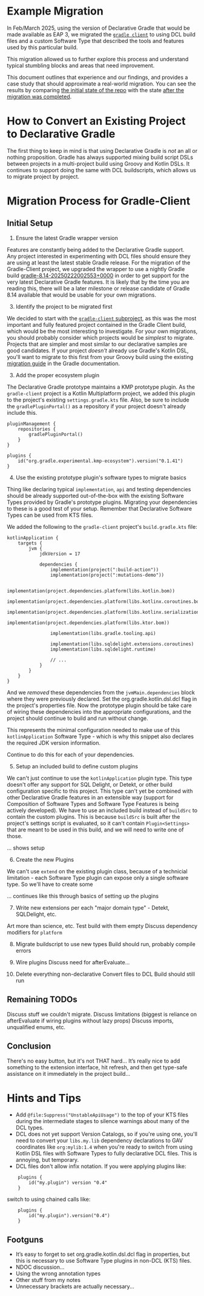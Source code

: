 # Example Migration

In Feb/March 2025, using the version of Declarative Gradle that would be made available as EAP 3, we migrated the [`gradle client`](https://github.com/gradle/gradle-client) to using DCL build files and a custom Software Type that described the tools and features used by this particular build.

This migration allowed us to further explore this process and understand typical stumbling blocks and areas that need improvement.

This document outlines that experience and our findings, and provides a case study that should approximate a real-world migration.
You can see the results by comparing [the initial state of the repo](https://github.com/gradle/gradle-client/tree/4fb821caecbc4a55c5896624b31b201f66cc9fd0) with the state [after the migration was completed](https://github.com/gradle/gradle-client/commit/0c324821e52e82a14413f0d195ad3dda8dc687df).

# How to Convert an Existing Project to Declarative Gradle

The first thing to keep in mind is that using Declarative Gradle is *not* an all or nothing proposition.
Gradle has always supported mixing build script DSLs between projects in a multi-project build using Groovy and Kotlin DSLs.
It continues to support doing the same with DCL buildscripts, which allows us to migrate project by project.

# Migration Process for Gradle-Client

## Initial Setup

1. Ensure the latest Gradle wrapper version

Features are constantly being added to the Declarative Gradle support.  
Any project interested in experimenting with DCL files should ensure they are using at least the latest stable Gradle release.
For the migration of the Gradle-Client project, we upgraded the wrapper to use a nightly Gradle build [gradle-8.14-20250222002553+0000](https\://services.gradle.org/distributions-snapshots/gradle-8.14-20250222002553+0000-bin.zip) in order to get support for the very latest Declarative Gradle features.
It is likely that by the time you are reading this, there will be a later milestone or release candidate of Gradle 8.14 available that would be usable for your own migrations.

3. Identify the project to be migrated first

We decided to start with the [`gradle-client` subproject](https://github.com/gradle/gradle-client/tree/main/gradle-client), as this was the most important and fully featured project contained in the Gradle Client build, which would be the most interesting to investigate.
For your own migrations, you should probably consider which projects would be _simplest_ to migrate.
Projects that are simpler and most similar to our declarative samples are good candidates.
If your project _doesn't_ already use Gradle's Kotlin DSL, you'll want to migrate to this first from your Groovy build using the existing [migration guide](https://docs.gradle.org/current/userguide/migrating_from_groovy_to_kotlin_dsl.html) in the Gradle documentation.

3. Add the proper ecosystem plugin

The Declarative Gradle prototype maintains a KMP prototype plugin.
As the `gradle-client` project is a Kotlin Multiplatform project, we added this plugin to the project's existing `settings.gradle.kts` file.
Also, be sure to include the `gradlePluginPortal()` as a repository if your project doesn't already include this.


```
pluginManagement {
    repositories {
        gradlePluginPortal()
    }
}

plugins {
    id("org.gradle.experimental.kmp-ecosystem").version("0.1.41")
}

```

4. Use the existing prototype plugin's software types to migrate basics

Thing like declaring typical `implementation`, `api` and testing dependencies should be already supported out-of-the-box with the existing Software Types provided by Gradle's prototype plugins.
Migrating your dependencies to these is a good test of your setup.
Remember that Declarative Software Types can be used from KTS files.

We added the following to the `gradle-client` project's `build.gradle.kts` file:


```
kotlinApplication {
    targets {
        jvm {
            jdkVersion = 17

            dependencies {
                implementation(project(":build-action"))
                implementation(project(":mutations-demo"))

                implementation(project.dependencies.platform(libs.kotlin.bom))
                implementation(project.dependencies.platform(libs.kotlinx.coroutines.bom))
                implementation(project.dependencies.platform(libs.kotlinx.serialization.bom))
                implementation(project.dependencies.platform(libs.ktor.bom))

                implementation(libs.gradle.tooling.api)

                implementation(libs.sqldelight.extensions.coroutines)
                implementation(libs.sqldelight.runtime)

                // ...
            }
        }
    }
}
```

And we _removed_ these dependencies from the `jvmMain.dependencies` block where they were previously declared.
Set the org.gradle.kotlin.dsl.dcl flag in the project's properties file.
Now the prototype plugin should be take care of wiring these dependencies into the appropriate configurations, and the project should continue to build and run without change.

This represents the minimal configuration needed to make use of this `kotlinApplication` Software Type - which is why this snippet also declares the required JDK version information.

Continue to do this for each of your dependencies.

5. Setup an included build to define custom plugins

We can't just continue to use the `kotlinApplication` plugin type.
This type doesn't offer any support for SQL Delight, or Detekt, or other build configuration specific to this project.
This type can't yet be combined with other Declarative Gradle features in an extensible way (support for Composition of Software Types and Software Type Features is being actively developed).
We have to use an included build instead of `buildSrc` to contain the custom plugins.
This is because `buildSrc` is built after the project's settings script is evaluated, so it can't contain `Plugin<Settings>` that are meant to be used in this build, and we will need to write one of those.

... shows setup


6. Create the new Plugins

We can't use `extend` on the existing plugin class, because of a technicial limitation - each Software Type plugin can expose only a single software type.
So we'll have to create some 

... continues like this through basics of setting up the plugins

7. Write new extensions per each "major domain type" - Detekt, SQLDelight, etc.

Art more than science, etc.
Test build with them empty
Discuss dependency modifiers for `platform`

8. Migrate buildscript to use new types
Build should run, probably compile errors

9. Wire plugins
Discuss need for afterEvaluate...

10. Delete everything non-declarative
Convert files to DCL
Build should still run

## Remaining TODOs

Discuss stuff we couldn't migrate.
Discuss limitations (biggest is reliance on afterEvaluate if wiring plugins without lazy props)
Discuss imports, unqualified enums, etc.

## Conclusion

There's no easy button, but it's not THAT hard...
It’s really nice to add something to the extension interface, hit refresh, and then get type-safe assistance on it immediately in the project build...


# Hints and Tips

- Add `@file:Suppress("UnstableApiUsage")` to the top of your KTS files during the intermediate stages to silence warnings about many of the DCL types.
- DCL does not yet support Version Catalogs, so if you're using one, you'll need to convert your `libs.my.lib` dependency declarations to GAV coordinates like `org:mylib:1.4` when you're ready to switch from using Kotlin DSL files with Software Types to fully declarative DCL files.  This is annoying, but temporary.
- DCL files don't allow infix notation.  If you were applying plugins like:

```
    plugins {
        id("my.plugin") version "0.4"
    }
```

switch to using chained calls like:
```
    plugins {
        id("my.plugin").version("0.4")
    }
```


## Footguns
- It’s easy to forget to set org.gradle.kotlin.dsl.dcl flag in properties, but this is necessary to use Software Type plugins in non-DCL (KTS) files.
- NDOC discussion...
- Using the wrong annotation types
- Other stuff from my notes
- Unnecessary brackets are actually necessary...


